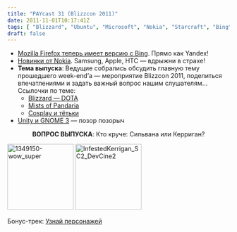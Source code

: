 ```yaml
---
title: "PAYcast 31 (Blizzcon 2011)"
date: 2011-11-01T10:17:41Z
tags: [ "Blizzard", "Ubuntu", "Microsoft", "Nokia", "Starcraft", "Bing", "diablo", "WoW", "Blizzcon", "Firefox", "PAYcast", "Gnome", "Unity" ]
draft: false
---
```

<ul>
<li><a href="http://habrahabr.ru/blogs/microsoft/131306/" target="_blank">Mozilla Firefox теперь имеет версию с Bing</a>. Прямо как Yandex!</li>
<li><a href="http://habrahabr.ru/company/Nokia/blog/131286/" target="_blank">Новинки от Nokia</a>. Samsung, Apple, HTC &mdash; вдрыжни в страхе!</li>
<li><strong>Тема выпуска</strong>: Ведущие собрались обсудить главную тему прошедшего week-end&#8217;а &mdash; мероприятие Blizzcon 2011, поделиться впечатлениями и задать важный вопрос нашим слушателям&#8230; Ссылочки по теме:
<ul>
<li><a href="http://www.gamer.ru/news/blizzcon-2011-dota-ot-blizzard" target="_blank">Blizzard &#8212; DOTA</a></li>
<li><a href="http://www.gamer.ru/users/vulfuik/world-of-warcraft-mists-of-pandaria-2011" target="_blank">Mists of Pandaria</a></li>
<li><a href="http://warcry.ru/news.php?id=6825" target="_blank">Cosplay и тётьки</a></li>
</ul>
</li>
<li><a href="http://www.jemmatzan.com/2011/10/unity-is-the-end-of-ubuntu.html" target="_blank">Unity и  GNOME 3</a> &#8212; позор позорыч</li>
</ul>
<div align=center><strong>ВОПРОС ВЫПУСКА</strong>: Кто круче: Сильвана или Керриган?</div>

<a href='http://paycast.ru/paycast-31-blizzcon-2011/1349150-wow_super/'><img width="150" height="150" src="http://paycast.ru/wp-content/uploads/2011/10/1349150-wow_super-150x150.jpg" class="attachment-thumbnail size-thumbnail" alt="1349150-wow_super" /></a>
<a href='http://paycast.ru/paycast-31-blizzcon-2011/infestedkerrigan_sc2_devcine2/'><img width="150" height="150" src="http://paycast.ru/wp-content/uploads/2011/10/InfestedKerrigan_SC2_DevCine2-150x150.jpg" class="attachment-thumbnail size-thumbnail" alt="InfestedKerrigan_SC2_DevCine2" srcset="http://paycast.ru/wp-content/uploads/2011/10/InfestedKerrigan_SC2_DevCine2-150x150.jpg 150w, http://paycast.ru/wp-content/uploads/2011/10/InfestedKerrigan_SC2_DevCine2-300x300.jpg 300w, http://paycast.ru/wp-content/uploads/2011/10/InfestedKerrigan_SC2_DevCine2.jpg 480w" sizes="(max-width: 150px) 100vw, 150px" /></a>

<p>Бонус-трек: <a href="http://paycast.ru/posts_images/PAYcast31_minimals.jpg" target="_blank">Узнай персонажей</a></p>

     